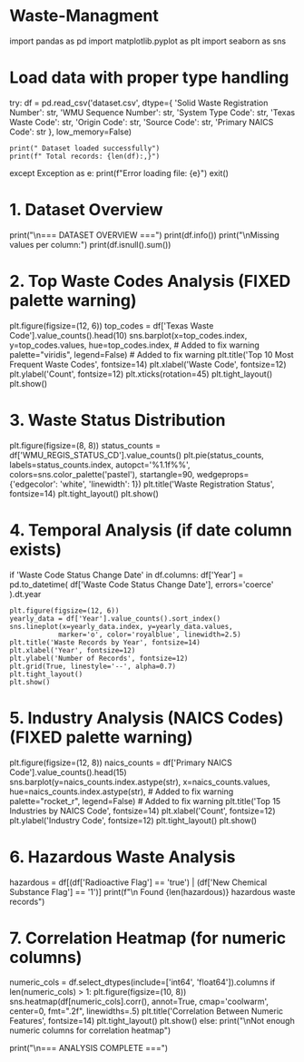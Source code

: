 # Waste-Managment
import pandas as pd
import matplotlib.pyplot as plt
import seaborn as sns

# Load data with proper type handling
try:
    df = pd.read_csv('dataset.csv', 
                    dtype={
                        'Solid Waste Registration Number': str,
                        'WMU Sequence Number': str,
                        'System Type Code': str,
                        'Texas Waste Code': str,
                        'Origin Code': str,
                        'Source Code': str,
                        'Primary NAICS Code': str
                    },
                    low_memory=False)
    
    print(" Dataset loaded successfully")
    print(f" Total records: {len(df):,}")
except Exception as e:
    print(f"Error loading file: {e}")
    exit()

# 1. Dataset Overview
print("\n=== DATASET OVERVIEW ===")
print(df.info())
print("\nMissing values per column:")
print(df.isnull().sum())

# 2. Top Waste Codes Analysis (FIXED palette warning)
plt.figure(figsize=(12, 6))
top_codes = df['Texas Waste Code'].value_counts().head(10)
sns.barplot(x=top_codes.index, 
            y=top_codes.values, 
            hue=top_codes.index,  # Added to fix warning
            palette="viridis",
            legend=False)         # Added to fix warning
plt.title('Top 10 Most Frequent Waste Codes', fontsize=14)
plt.xlabel('Waste Code', fontsize=12)
plt.ylabel('Count', fontsize=12)
plt.xticks(rotation=45)
plt.tight_layout()
plt.show()

# 3. Waste Status Distribution
plt.figure(figsize=(8, 8))
status_counts = df['WMU_REGIS_STATUS_CD'].value_counts()
plt.pie(status_counts, 
       labels=status_counts.index, 
       autopct='%1.1f%%',
       colors=sns.color_palette('pastel'),
       startangle=90,
       wedgeprops={'edgecolor': 'white', 'linewidth': 1})
plt.title('Waste Registration Status', fontsize=14)
plt.tight_layout()
plt.show()

# 4. Temporal Analysis (if date column exists)
if 'Waste Code Status Change Date' in df.columns:
    df['Year'] = pd.to_datetime(
        df['Waste Code Status Change Date'], 
        errors='coerce'
    ).dt.year
    
    plt.figure(figsize=(12, 6))
    yearly_data = df['Year'].value_counts().sort_index()
    sns.lineplot(x=yearly_data.index, y=yearly_data.values, 
                marker='o', color='royalblue', linewidth=2.5)
    plt.title('Waste Records by Year', fontsize=14)
    plt.xlabel('Year', fontsize=12)
    plt.ylabel('Number of Records', fontsize=12)
    plt.grid(True, linestyle='--', alpha=0.7)
    plt.tight_layout()
    plt.show()

# 5. Industry Analysis (NAICS Codes) (FIXED palette warning)
plt.figure(figsize=(12, 8))
naics_counts = df['Primary NAICS Code'].value_counts().head(15)
sns.barplot(y=naics_counts.index.astype(str), 
           x=naics_counts.values,
           hue=naics_counts.index.astype(str),  # Added to fix warning
           palette="rocket_r",
           legend=False)                       # Added to fix warning
plt.title('Top 15 Industries by NAICS Code', fontsize=14)
plt.xlabel('Count', fontsize=12)
plt.ylabel('Industry Code', fontsize=12)
plt.tight_layout()
plt.show()

# 6. Hazardous Waste Analysis
hazardous = df[(df['Radioactive Flag'] == 'true') | 
              (df['New Chemical Substance Flag'] == '1')]
print(f"\n Found {len(hazardous)} hazardous waste records")

# 7. Correlation Heatmap (for numeric columns)
numeric_cols = df.select_dtypes(include=['int64', 'float64']).columns
if len(numeric_cols) > 1:
    plt.figure(figsize=(10, 8))
    sns.heatmap(df[numeric_cols].corr(), 
               annot=True, 
               cmap='coolwarm',
               center=0,
               fmt=".2f",
               linewidths=.5)
    plt.title('Correlation Between Numeric Features', fontsize=14)
    plt.tight_layout()
    plt.show()
else:
    print("\nNot enough numeric columns for correlation heatmap")

print("\n=== ANALYSIS COMPLETE ===")
